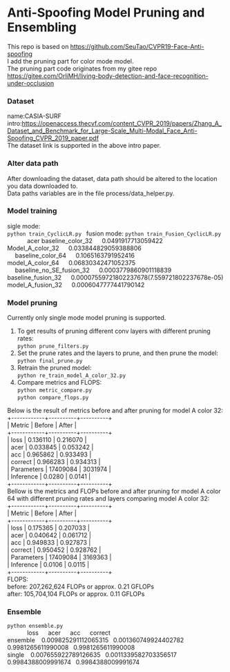 # Anti-Spoofing Model Pruning and Ensembling
This repo is based on https://github.com/SeuTao/CVPR19-Face-Anti-spoofing  
I add the pruning part for color mode model.  
The pruning part code originates from my gitee repo https://gitee.com/OrliMH/living-body-detection-and-face-recognition-under-occlusion    


### Dataset  
name:CASIA-SURF    
intro:https://openaccess.thecvf.com/content_CVPR_2019/papers/Zhang_A_Dataset_and_Benchmark_for_Large-Scale_Multi-Modal_Face_Anti-Spoofing_CVPR_2019_paper.pdf  
The dataset link is supported in the above intro paper.

### Alter data path  
After downloading the dataset, data path should be altered to the location you data downloaded to.  
Data paths variables are in the file process/data_helper.py.

### Model training  
sigle mode:  
`python train_CyclicLR.py ` 
fusion mode:
`python train_Fusion_CyclicLR.py `  
&emsp; &ensp;&ensp;&ensp;&ensp;acer
baseline_color_32    &emsp;       0.0491917713059422  
Model_A_color_32     &emsp;       0.033844829059388806  
&emsp;
baseline_color_64    &emsp;       0.1065163791952416  
model_A_color_64     &emsp;       0.06830342471052375  
&emsp;
baseline_no_SE_fusion_32 &emsp;   0.0003779860901118839  
baseline_fusion_32     &emsp;     0.00007559721802237678(7.559721802237678e-05)  
model_A_fusion_32      &emsp;     0.0006047777441790142  

### Model pruning
Currently only single mode model pruning is supported.  
1. To get results of pruning different conv layers with different pruning rates:  
`python prune_filters.py `  
2. Set the prune rates and the layers to prune, and then prune the model:  
`python final_prune.py `  
3. Retrain the pruned model:  
`python re_train_model_A_color_32.py `
4. Compare metrics and FLOPS:  
`python metric_compare.py `  
`python compare_flops.py `  

Below is the result of metrics before and after pruning for model A color 32:  
+------------+----------+----------+  
| Metric     | Before   | After    |  
+------------+----------+----------+  
| loss       | 0.136110 | 0.216070 |  
| acer       | 0.033845 | 0.053242 |  
| acc        | 0.965862 | 0.933493 |  
| correct    | 0.966283 | 0.934313 |  
| Parameters | 17409084 | 3031974  |  
| Inference  | 0.0280   | 0.0141   |  
+------------+----------+----------+  
Bellow is the metrics and FLOPs before and after pruning for model A color 64 with different pruning rates and layers comparing model A color 32:  
+------------+----------+----------+  
| Metric     | Before   | After    |  
+------------+----------+----------+  
| loss       | 0.175365 | 0.207033 |  
| acer       | 0.040642 | 0.061712 |  
| acc        | 0.949833 | 0.927873 |  
| correct    | 0.950452 | 0.928762 |  
| Parameters | 17409084 | 3169363  |  
| Inference  | 0.0106   | 0.0115   |  
+------------+----------+----------+  
FLOPS:  
before:  207,262,624 FLOPs or approx. 0.21 GFLOPs  
after:    105,704,104 FLOPs or approx. 0.11 GFLOPs   

### Ensemble
`python ensemble.py`  
&emsp; &ensp;&ensp;&ensp;&ensp;loss     &emsp;       acer     &emsp;      acc     &emsp;          correct  
ensemble  &ensp;    0.009825291112065315&ensp; 0.001360749924402782 &ensp;0.9981265611990008&ensp; 0.9981265611990008  
single   &ensp;     0.007655922789126635&ensp; 0.0011339582703356517 &ensp;0.9984388009991674&ensp; 0.9984388009991674  










